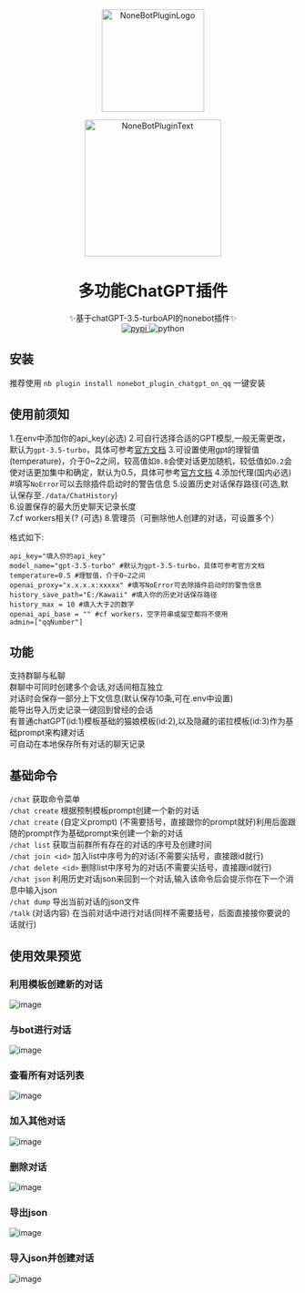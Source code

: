 <div align="center">
  <a href="https://v2.nonebot.dev/store"><img src="https://raw.githubusercontent.com/A-kirami/nonebot-plugin-template/resources/nbp_logo.png" width="180" height="180" alt="NoneBotPluginLogo"></a>
  <br>
  <p><img src="https://raw.githubusercontent.com/A-kirami/nonebot-plugin-template/resources/NoneBotPlugin.svg" width="240" alt="NoneBotPluginText"></p>
</div>

<div align="center">

# 多功能ChatGPT插件
✨基于chatGPT-3.5-turboAPI的nonebot插件✨  
<a href="https://pypi.python.org/pypi/nonebot_plugin_tuan_chatgpt">
    <img src="https://img.shields.io/pypi/v/nonebot_plugin_tuan_chatgpt.svg" alt="pypi">
</a>
<img src="https://img.shields.io/badge/python-3.8+-blue.svg" alt="python">

</div>


## 安装  
推荐使用 `nb plugin install nonebot_plugin_chatgpt_on_qq` 一键安装
## 使用前须知    
1.在env中添加你的api_key(必选)
2.可自行选择合适的GPT模型,一般无需更改，默认为`gpt-3.5-turbo`，具体可参考[官方文档](https://platform.openai.com/docs/guides/chat/instructing-chat-models)
3.可设置使用gpt的理智值(temperature)，介于0~2之间，较高值如`0.8`会使对话更加随机，较低值如`0.2`会使对话更加集中和确定，默认为0.5，具体可参考[官方文档](https://platform.openai.com/docs/api-reference/chat/create)
4.添加代理(国内必选) #填写`NoError`可以去除插件启动时的警告信息
5.设置历史对话保存路径(可选,默认保存至`./data/ChatHistory`)  
6.设置保存的最大历史聊天记录长度  
7.cf workers相关(?  (可选)
8.管理员（可删除他人创建的对话，可设置多个）

格式如下:  

```
api_key="填入你的api_key"
model_name="gpt-3.5-turbo" #默认为gpt-3.5-turbo，具体可参考官方文档
temperature=0.5 #理智值，介于0~2之间
openai_proxy="x.x.x.x:xxxxx" #填写NoError可去除插件启动时的警告信息
history_save_path="E:/Kawaii" #填入你的历史对话保存路径
history_max = 10 #填入大于2的数字
openai_api_base = "" #cf workers，空字符串或留空都将不使用
admin=["qqNumber"]
```
## 功能  
支持群聊与私聊  
群聊中可同时创建多个会话,对话间相互独立  
对话时会保存一部分上下文信息(默认保存10条,可在.env中设置)    
能导出导入历史记录一键回到曾经的会话  
有普通chatGPT(id:1)模板基础的猫娘模板(id:2),以及隐藏的诺拉模板(id:3)作为基础prompt来构建对话  
可自动在本地保存所有对话的聊天记录  


## 基础命令  
`/chat` 获取命令菜单  
`/chat create`  根据预制模板prompt创建一个新的对话  
`/chat create` (自定义prompt) (不需要括号，直接跟你的prompt就好)利用后面跟随的prompt作为基础prompt来创建一个新的对话  
`/chat list` 获取当前群所有存在的对话的序号及创建时间  
`/chat join <id>` 加入list中序号为<id>的对话(不需要尖括号，直接跟id就行)  
`/chat delete <id>` 删除list中序号为<id>的对话(不需要尖括号，直接跟id就行)  
`/chat json` 利用历史对话json来回到一个对话,输入该命令后会提示你在下一个消息中输入json  
`/chat dump` 导出当前对话的json文件  
`/talk` (对话内容) 在当前对话中进行对话(同样不需要括号，后面直接接你要说的话就行)  

## 使用效果预览  
### 利用模板创建新的对话  
  ![image](https://user-images.githubusercontent.com/33772816/223602899-77ce2c3b-5d0f-40c2-8183-65e8447d9bec.png)
### 与bot进行对话  
  ![image](https://user-images.githubusercontent.com/33772816/223603028-4aeda385-6d29-4c67-b7b3-5295e7d6976b.png)
### 查看所有对话列表  
  ![image](https://user-images.githubusercontent.com/33772816/223603171-da174c03-ed0a-465d-9fa5-078ebee0602c.png)
### 加入其他对话  
  ![image](https://user-images.githubusercontent.com/33772816/223603352-d72309c8-4339-4630-9eb9-8bea855787d5.png)
### 删除对话  
  ![image](https://user-images.githubusercontent.com/33772816/223603427-146a70ae-7e47-404e-8f80-04c98380e5ba.png)
### 导出json  
  ![image](https://user-images.githubusercontent.com/33772816/223603499-52a2893f-14a7-4d58-9b6d-e8b3b3760d3f.png)
### 导入json并创建对话  
  ![image](https://user-images.githubusercontent.com/33772816/223603594-126b4b7a-4184-4129-bd72-fce62a90da8e.png)

